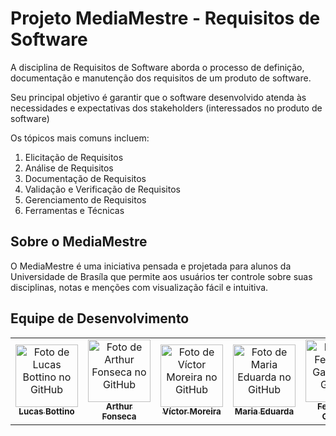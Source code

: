 # Projeto MediaMestre - Requisitos de Software

A disciplina de Requisitos de Software aborda o processo de definição, documentação e manutenção dos requisitos de um produto de software. 

Seu principal objetivo é garantir que o software desenvolvido atenda às necessidades e expectativas dos stakeholders (interessados no produto de software)

Os tópicos mais comuns incluem:

1. Elicitação de Requisitos
2. Análise de Requisitos
3. Documentação de Requisitos
4. Validação e Verificação de Requisitos
5. Gerenciamento de Requisitos
6. Ferramentas e Técnicas 

## Sobre o MediaMestre

O MediaMestre é uma iniciativa pensada e projetada para alunos da Universidade de Brasíla que permite aos usuários ter controle sobre suas disciplinas, notas e menções com visualização fácil e intuitiva.

## Equipe de Desenvolvimento

<center>
<table>
  <tr>
    <td align="center">
      <a href="https://github.com/bottinolucas">
        <img src="https://github.com/bottinolucas.png" width="100px;" alt="Foto de Lucas Bottino no GitHub"/><br>
        <sub>
          <b>Lucas Bottino</b>
        </sub>
      </a>
    </td>
     <td align="center">
      <a href="https://github.com/RudsonMarti">
        <img src="https://github.com/arthurfonsecaa.png" width="100px;" alt="Foto de Arthur Fonseca no GitHub"/><br>
        <sub>
          <b>Arthur Fonseca</b>
        </sub>
      </a>
    </td>
     <td align="center">
      <a href="https://github.com/aqela-batata-alt">
        <img src="https://github.com/aqela-batata-alt.png" width="100px;" alt="Foto de Víctor Moreira no GitHub"/><br>
        <sub>
          <b>Víctor Moreira</b>
        </sub>
      </a>
    </td>
     <td align="center">
      <a href="https://github.com/DudaV228">
        <img src="https://github.com/DudaV228.png" width="100px;" alt="Foto de Maria Eduarda no GitHub"/><br>
        <sub>
          <b>Maria Eduarda</b>
        </sub>
      </a>
    </td>
     <td align="center">
      <a href="https://github.com/show-dawn">
        <img src="https://github.com/show-dawn.png" width="100px;" alt="Foto de Fernando Gabriel no GitHub"/><br>
        <sub>
          <b>Fernando Gabriel</b>
        </sub>
      </a>
    </td>
     <td align="center">
      <a href="https://github.com/FelipeNunesdM">
        <img src="https://github.com/FelipeNunesdM.png" width="100px;" alt="Foto de Felipe Nunes no GitHub"/><br>
        <sub>
          <b>Felipe Nunes</b>
        </sub>
      </a>
    </td>
  </tr>
</table>
</center>
